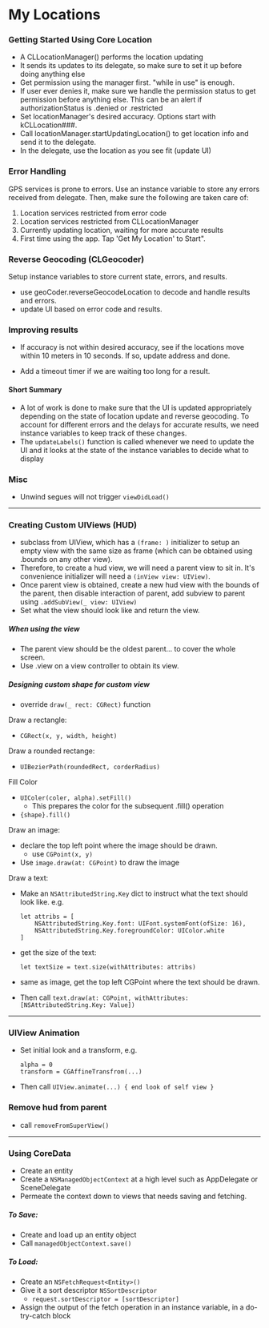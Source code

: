 # My Locations

### Getting Started Using Core Location

- A CLLocationManager() performs the location updating
- It sends its updates to its delegate, so make sure to set it up before doing anything else
- Get permission using the manager first. "while in use" is enough. 
- If user ever denies it, make sure we handle the permission status to get permission before anything else. This can be an alert if authorizationStatus is .denied or .restricted
- Set locationManager's desired accuracy. Options start with kCLLocation###. 
- Call locationManager.startUpdatingLocation() to get location info and send it to the delegate. 
- In the delegate, use the location as you see fit (update UI)


### Error Handling
GPS services is prone to errors. Use an instance variable to store any errors received from delegate. Then, make sure the following are taken care of:

1. Location services restricted from error code
2. Location services restricted from CLLocationManager
3. Currently updating location, waiting for more accurate results
4. First time using the app. Tap 'Get My Location' to Start".


### Reverse Geocoding (CLGeocoder)
Setup instance variables to store current state, errors, and results.
 
- use geoCoder.reverseGeocodeLocation to decode and handle results and errors.
- update UI based on error code and results. 

### Improving results

- If accuracy is not within desired accuracy, see if the locations move within 10 meters in 10 seconds. If so, update address and done. 

- Add a timeout timer if we are waiting too long for a result. 

#### Short Summary

- A lot of work is done to make sure that the UI is updated appropriately depending on the state of location update and reverse geocoding. To account for different errors and the delays for accurate results, we need instance variables to keep track of these changes.
-  The `updateLabels()` function is called whenever we need to update the UI and it looks at the state of the instance variables to decide what to display

### Misc

- Unwind segues will not trigger `viewDidLoad()`

---

### Creating Custom UIViews (HUD)

- subclass from UIView, which has a `(frame: )` initializer to setup an empty view with the same size as frame (which can be obtained using .bounds on any other view). 
- Therefore, to create a hud view, we will need a parent view to sit in. It's convenience initializer will need a `(inView view: UIView)`.
- Once parent view is obtained, create a new hud view with the bounds of the parent, then disable interaction of parent, add subview to parent using `.addSubView(_ view: UIView)`
- Set what the view should look like and return the view. 

##### When using the view

- The parent view should be the oldest parent... to cover the whole screen. 
- Use .view on a view controller to obtain its view. 


##### Designing custom shape for custom view

- override `draw(_ rect: CGRect)` function

Draw a rectangle:

- `CGRect(x, y, width, height)`

Draw a rounded rectange:

- `UIBezierPath(roundedRect, corderRadius)`

Fill Color

- `UIColer(coler, alpha).setFill()`
	- This prepares the color for the subsequent .fill() operation
- `{shape}.fill()`

Draw an image: 

- declare the top left point where the image should be drawn.
	- use `CGPoint(x, y)`
- Use `image.draw(at: CGPoint)` to draw the image

Draw a text:

- Make an `NSAttributedString.Key` dict to instruct what the text should look like. e.g. 

	```
	let attribs = [ 
	    NSAttributedString.Key.font: UIFont.systemFont(ofSize: 16),
	    NSAttributedString.Key.foregroundColor: UIColor.white
	]
	```

- get the size of the text: 

	```
	let textSize = text.size(withAttributes: attribs)
	```
	
- same as image, get the top left CGPoint where the text should be drawn.
- Then call `text.draw(at: CGPoint, withAttributes: [NSAttributedString.Key: Value])`


---

### UIView Animation

- Set initial look and a transform, e.g. 

	```
	alpha = 0
	transform = CGAffineTransfrom(...)
	```
	
- Then call `UIView.animate(...) { end look of self view }`


### Remove hud from parent

- call `removeFromSuperView()`

---

### Using CoreData

- Create an entity
- Create a `NSManagedObjectContext` at a high level such as AppDelegate or SceneDelegate
- Permeate the context down to views that needs saving and fetching. 

##### To Save:
 
- Create and load up an entity object
- Call `managedObjectContext.save()`

##### To Load:
	
- Create an `NSFetchRequest<Entity>()`
- Give it a sort descriptor `NSSortDescriptor`
	- `request.sortDescriptor = [sortDescriptor]`
- Assign the output of the fetch operation in an instance variable, in a do-try-catch block